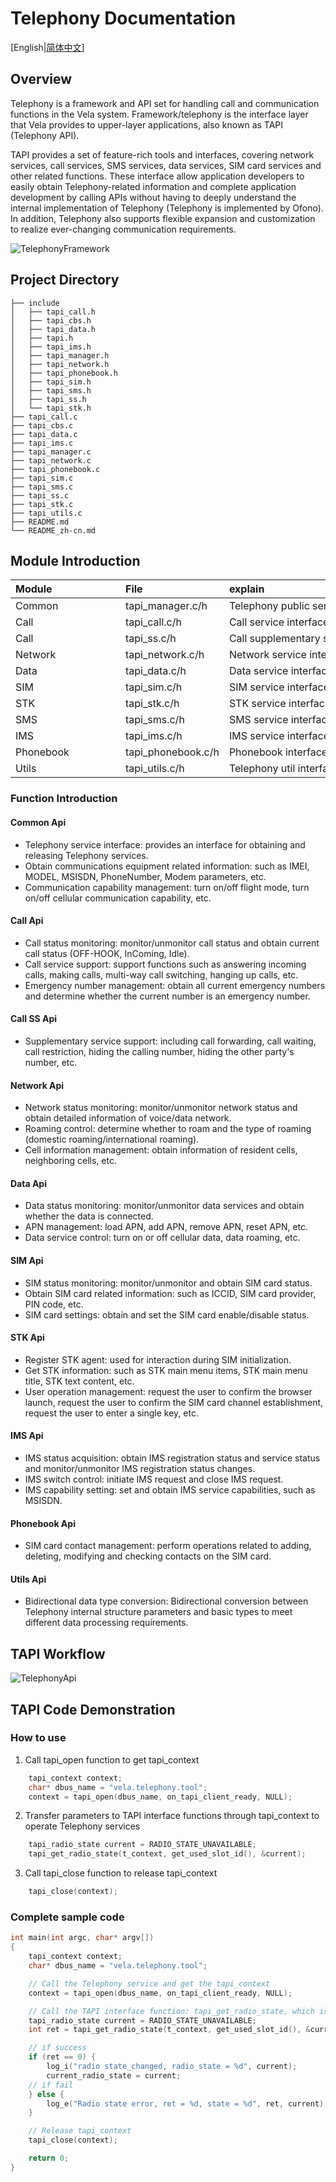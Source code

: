 # Telephony Documentation

[English|[简体中文](./README_zh-cn.md)]

## **Overview**

Telephony is a framework and API set for handling call and communication functions in the Vela system. Framework/telephony is the interface layer that Vela provides to upper-layer applications, also known as TAPI (Telephony API).

TAPI provides a set of feature-rich tools and interfaces, covering network services, call services, SMS services, data services, SIM card services and other related functions. These interface allow application developers to easily obtain Telephony-related information and complete application development by calling APIs without having to deeply understand the internal implementation of Telephony (Telephony is implemented by Ofono). In addition, Telephony also supports flexible expansion and customization to realize ever-changing communication requirements.

![TelephonyFramework](./TelephonyFramework.jpg)

## **Project Directory**
```tree
├── include
│   ├── tapi_call.h
│   ├── tapi_cbs.h
│   ├── tapi_data.h
│   ├── tapi.h
│   ├── tapi_ims.h
│   ├── tapi_manager.h
│   ├── tapi_network.h
│   ├── tapi_phonebook.h
│   ├── tapi_sim.h
│   ├── tapi_sms.h
│   ├── tapi_ss.h
│   └── tapi_stk.h
├── tapi_call.c
├── tapi_cbs.c
├── tapi_data.c
├── tapi_ims.c
├── tapi_manager.c
├── tapi_network.c
├── tapi_phonebook.c
├── tapi_sim.c
├── tapi_sms.c
├── tapi_ss.c
├── tapi_stk.c
├── tapi_utils.c
├── README.md
└── README_zh-cn.md
```

## **Module Introduction**

| Module     | File  | explain      |
| :------ | :------- | :--------- |
| Common | tapi_manager.c/h  | <div style="width: 2000pt">Telephony public service interface |
| Call | tapi_call.c/h | Call service interface|
| Call | tapi_ss.c/h | Call supplementary service interface|
| Network | tapi_network.c/h | Network service interface |
| Data | tapi_data.c/h | Data service interface  |
| SIM | tapi_sim.c/h  |SIM service interface|
| STK | tapi_stk.c/h  |STK service interface|
| SMS | tapi_sms.c/h | SMS service interface |
| IMS | tapi_ims.c/h | IMS service interface  |
| Phonebook | tapi_phonebook.c/h | Phonebook interface  |
| <div style="width: 120pt">Utils| tapi_utils.c/h |Telephony util interface |

### **Function Introduction**

#### Common Api
- Telephony service interface: provides an interface for obtaining and releasing Telephony services.
- Obtain communications equipment related information: such as IMEI, MODEL, MSISDN, PhoneNumber, Modem parameters, etc.
- Communication capability management: turn on/off flight mode, turn on/off cellular communication capability, etc.

#### Call Api
- Call status monitoring: monitor/unmonitor call status and obtain current call status (OFF-HOOK, InComing, Idle).
- Call service support: support functions such as answering incoming calls, making calls, multi-way call switching, hanging up calls, etc.
- Emergency number management: obtain all current emergency numbers and determine whether the current number is an emergency number.

#### Call SS Api
- Supplementary service support: including call forwarding, call waiting, call restriction, hiding the calling number, hiding the other party's number, etc.

#### Network Api
- Network status monitoring: monitor/unmonitor network status and obtain detailed information of voice/data network.
- Roaming control: determine whether to roam and the type of roaming (domestic roaming/international roaming).
- Cell information management: obtain information of resident cells, neighboring cells, etc.

#### Data Api
- Data status monitoring: monitor/unmonitor data services and obtain whether the data is connected.
- APN management: load APN, add APN, remove APN, reset APN, etc.
- Data service control: turn on or off cellular data, data roaming, etc.

#### SIM Api
- SIM status monitoring: monitor/unmonitor and obtain SIM card status.
- Obtain SIM card related information: such as ICCID, SIM card provider, PIN code, etc.
- SIM card settings: obtain and set the SIM card enable/disable status.

#### STK Api
- Register STK agent: used for interaction during SIM initialization.
- Get STK information: such as STK main menu items, STK main menu title, STK text content, etc.
- User operation management: request the user to confirm the browser launch, request the user to confirm the SIM card channel establishment, request the user to enter a single key, etc.

#### IMS Api
- IMS status acquisition: obtain IMS registration status and service status and monitor/unmonitor IMS registration status changes.
- IMS switch control: initiate IMS request and close IMS request.
- IMS capability setting: set and obtain IMS service capabilities, such as MSISDN.

#### Phonebook Api
- SIM card contact management: perform operations related to adding, deleting, modifying and checking contacts on the SIM card.

#### Utils Api
- Bidirectional data type conversion: Bidirectional conversion between Telephony internal structure parameters and basic types to meet different data processing requirements.

## **TAPI Workflow**

![TelephonyApi](./TapiEn.jpg)

## **TAPI Code Demonstration**
### **How to use**
1. Call tapi_open function to get tapi_context
```c
    tapi_context context;
    char* dbus_name = "vela.telephony.tool";
    context = tapi_open(dbus_name, on_tapi_client_ready, NULL);
```

2. Transfer parameters to TAPI interface functions through tapi_context to operate Telephony services
```c
    tapi_radio_state current = RADIO_STATE_UNAVAILABLE;
    tapi_get_radio_state(t_context, get_used_slot_id(), &current);
```

3. Call tapi_close function to release tapi_context
```c
    tapi_close(context);
```

### **Complete sample code**
```c
int main(int argc, char* argv[])
{
    tapi_context context;
    char* dbus_name = "vela.telephony.tool";

    // Call the Telephony service and get the tapi_context
    context = tapi_open(dbus_name, on_tapi_client_ready, NULL);

    // Call the TAPI interface function: tapi_get_radio_state, which is used to obtain the current radio status of the equipment
    tapi_radio_state current = RADIO_STATE_UNAVAILABLE;
    int ret = tapi_get_radio_state(t_context, get_used_slot_id(), &current);

    // if success
    if (ret == 0) {
        log_i("radio state_changed, radio_state = %d", current);
        current_radio_state = current;
    // if fail
    } else {
        log_e("Radio state error, ret = %d, state = %d", ret, current);
    }

    // Release tapi_context
    tapi_close(context);

    return 0;
}
```
